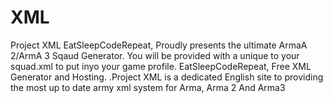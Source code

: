 XML
===

Project XML
EatSleepCodeRepeat, Proudly presents the ultimate ArmaA 2/ArmA 3 Sqaud Generator. You will be provided with a unique to your squad.xml to put inyo your game profile. EatSleepCodeRepeat, Free XML Generator and Hosting. .Project XML is a dedicated English site to providing the most up to date army xml system for Arma, Arma 2 And Arma3
